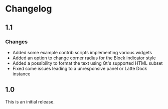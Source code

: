 # Changelog

## 1.1

### Changes

* Added some example contrib scripts implementing various widgets
* Added an option to change corner radius for the Block indicator style
* Added a possibility to format the text using Qt's supported HTML subset
* Fixed some issues leading to a unresponsive panel or Latte Dock instance

## 1.0

This is an initial release.
